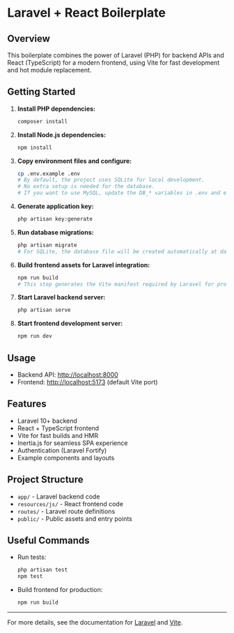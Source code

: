 # Laravel + React Boilerplate

## Overview

This boilerplate combines the power of Laravel (PHP) for backend APIs and React (TypeScript) for a modern frontend, using Vite for fast development and hot module replacement.

## Getting Started

1. **Install PHP dependencies:**

   ```sh
   composer install
   ```

2. **Install Node.js dependencies:**

   ```sh
   npm install
   ```

3. **Copy environment files and configure:**

   ```sh
   cp .env.example .env
   # By default, the project uses SQLite for local development.
   # No extra setup is needed for the database.
   # If you want to use MySQL, update the DB_* variables in .env and ensure MySQL is running.
   ```

4. **Generate application key:**

   ```sh
   php artisan key:generate
   ```

5. **Run database migrations:**

   ```sh
   php artisan migrate
   # For SQLite, the database file will be created automatically at database/database.sqlite
   ```

6. **Build frontend assets for Laravel integration:**

   ```sh
   npm run build
   # This step generates the Vite manifest required by Laravel for production or SSR.
   ```

7. **Start Laravel backend server:**

   ```sh
   php artisan serve
   ```

8. **Start frontend development server:**
   ```sh
   npm run dev
   ```

## Usage

- Backend API: [http://localhost:8000](http://localhost:8000)
- Frontend: [http://localhost:5173](http://localhost:5173) (default Vite port)

## Features

- Laravel 10+ backend
- React + TypeScript frontend
- Vite for fast builds and HMR
- Inertia.js for seamless SPA experience
- Authentication (Laravel Fortify)
- Example components and layouts

## Project Structure

- `app/` - Laravel backend code
- `resources/js/` - React frontend code
- `routes/` - Laravel route definitions
- `public/` - Public assets and entry points

## Useful Commands

- Run tests:
  ```sh
  php artisan test
  npm test
  ```
- Build frontend for production:
  ```sh
  npm run build
  ```

---

For more details, see the documentation for [Laravel](https://laravel.com/docs) and [Vite](https://vitejs.dev/).
